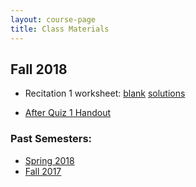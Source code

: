 ```yaml
---
layout: course-page
title: Class Materials
---
```


## Fall 2018

* Recitation 1 worksheet: [blank](assets/materials/Fall2018/Recitation-1.pdf) [solutions](assets/materials/Fall2018/Recitation-1-Sols.pdf)

* [After Quiz 1 Handout](assets/materials/Fall2018/Fall18_ALEKS_quiz1_proctored_end.pdf)

### Past Semesters:

  * [Spring 2018](materials-s2018)
  * [Fall 2017](materials-f2017)

